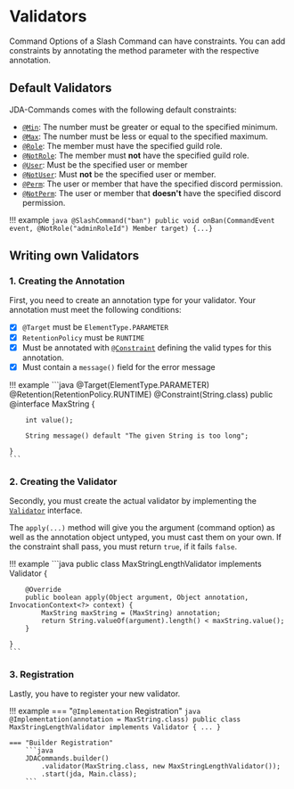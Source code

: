 # Validators
Command Options of a Slash Command can have constraints. You can add constraints by annotating the method parameter
with the respective annotation. 

## Default Validators
JDA-Commands comes with the following default constraints:

- [`@Min`](https://kaktushose.github.io/jda-commands/javadocs/development/io.github.kaktushose.jda.commands.core/com/github/kaktushose/jda/commands/annotations/constraints/Min.html):
  The number must be greater or equal to the specified minimum.
- [`@Max`](https://kaktushose.github.io/jda-commands/javadocs/development/io.github.kaktushose.jda.commands.core/com/github/kaktushose/jda/commands/annotations/constraints/Max.html):
  The number must be less or equal to the specified maximum.
- [`@Role`](https://kaktushose.github.io/jda-commands/javadocs/development/io.github.kaktushose.jda.commands.core/com/github/kaktushose/jda/commands/annotations/constraints/Role.html):
  The member must have the specified guild role. 
- [`@NotRole`](https://kaktushose.github.io/jda-commands/javadocs/development/io.github.kaktushose.jda.commands.core/com/github/kaktushose/jda/commands/annotations/constraints/NotRole.html):
  The member must **not** have the specified guild role. 
- [`@User`](https://kaktushose.github.io/jda-commands/javadocs/development/io.github.kaktushose.jda.commands.core/com/github/kaktushose/jda/commands/annotations/constraints/User.html):
  Must be the specified user or member
- [`@NotUser`](https://kaktushose.github.io/jda-commands/javadocs/development/io.github.kaktushose.jda.commands.core/com/github/kaktushose/jda/commands/annotations/constraints/NotUser.html):
  Must **not** be the specified user or member.
- [`@Perm`](https://kaktushose.github.io/jda-commands/javadocs/development/io.github.kaktushose.jda.commands.core/com/github/kaktushose/jda/commands/annotations/constraints/Perm.html):
  The user or member that have the specified discord permission.
- [`@NotPerm`](https://kaktushose.github.io/jda-commands/javadocs/development/io.github.kaktushose.jda.commands.core/com/github/kaktushose/jda/commands/annotations/constraints/NotPerm.html):
  The user or member that **doesn't** have the specified discord permission.

!!! example
    ```java
    @SlashCommand("ban")
    public void onBan(CommandEvent event, @NotRole("adminRoleId") Member target) {...}
    ```

## Writing own Validators

### 1. Creating the Annotation
First, you need to create an annotation type for your validator. Your annotation must meet the following conditions:

- [x] `@Target` must be `ElementType.PARAMETER`
- [x] `RetentionPolicy` must be `RUNTIME`
- [x] Must be annotated with [`@Constraint`](https://kaktushose.github.io/jda-commands/javadocs/latest/jda.commands/com/github/kaktushose/jda/commands/annotations/constraints/Constraint.html)
defining the valid types for this annotation. 
- [x] Must contain a `message()` field for the error message

!!! example
    ```java
    @Target(ElementType.PARAMETER)
    @Retention(RetentionPolicy.RUNTIME)
    @Constraint(String.class)
    public @interface MaxString {
        
        int value();

        String message() default "The given String is too long";
        
    }
    ```

### 2. Creating the Validator
Secondly, you must create the actual validator by implementing the [`Validator`](https://kaktushose.github.io/jda-commands/javadocs/latest/jda.commands/com/github/kaktushose/jda/commands/dispatching/validation/Validator.html)
interface. 

The `apply(...)` method will give you the argument (command option) as well as the annotation object untyped, you must cast
them on your own. If the constraint shall pass, you must return `true`, if it fails `false`. 

!!! example
    ```java
    public class MaxStringLengthValidator implements Validator {

        @Override
        public boolean apply(Object argument, Object annotation, InvocationContext<?> context) {
            MaxString maxString = (MaxString) annotation;
            return String.valueOf(argument).length() < maxString.value();
        }
    
    }
    ```

### 3. Registration
Lastly, you have to register your new validator.

!!! example
    === "`@Implementation` Registration"
        ```java
        @Implementation(annotation = MaxString.class)
        public class MaxStringLengthValidator implements Validator {
            ...
        }
        ```

    === "Builder Registration" 
        ```java
        JDACommands.builder()
            .validator(MaxString.class, new MaxStringLengthValidator());
            .start(jda, Main.class);
        ```
